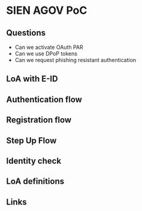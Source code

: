 # SIEN AGOV PoC


## Questions 

- Can we activate OAuth PAR
- Can we use DPoP tokens
- Can we request phishing resistant authentication

## LoA with E-ID

## Authentication flow

## Registration flow

## Step Up Flow

## Identity check

## LoA definitions

## Links